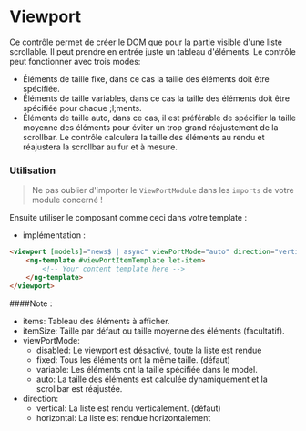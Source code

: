 # Viewport
Ce contrôle permet de créer le DOM que pour la partie visible d'une liste scrollable. Il peut prendre en entrée juste un tableau d'éléments. Le contrôle peut fonctionner avec trois modes:
 
 - Éléments de taille fixe, dans ce cas la taille des éléments doit être spécifiée.
 - Éléments de taille variables, dans ce cas la taille des éléments doit être spécifiée pour chaque ;l;ments.
 - Éléments de taille auto, dans ce cas, il est préférable de spécifier la taille moyenne des éléments pour éviter un trop grand réajustement de la scrollbar. Le contrôle calculera la taille des éléments au rendu et réajustera la scrollbar au fur et à mesure. 

### Utilisation
> Ne pas oublier d'importer le `ViewPortModule` dans les `imports` de votre module concern&eacute; !

Ensuite utiliser le composant comme ceci dans votre template :

 - impl&eacute;mentation :

```html
<viewport [models]="news$ | async" viewPortMode="auto" direction="vertical">
    <ng-template #viewPortItemTemplate let-item>
        <!-- Your content template here -->
    </ng-template>
</viewport>
```

####Note :
 - items: Tableau des éléments à afficher.
 - itemSize: Taille par défaut ou taille moyenne des éléments (facultatif).
 - viewPortMode: 
    - disabled: Le viewport est désactivé, toute la liste est rendue
    - fixed: Tous les éléments ont la même taille. (défaut)
    - variable: Les éléments ont la taille spécifiée dans le model.
	- auto: La taille des éléments est calculée dynamiquement et la scrollbar est réajustée.
 - direction:
	 - vertical: La liste est rendu verticalement. (défaut)
	 - horizontal: La liste est rendue horizontalement
